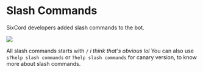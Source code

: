 # Slash Commands

SixCord developers added slash commands to the bot. 

![](/demo.png)

All slash commands starts with `/` *i think that's obvious lol* You can also use `s?help slash commands` or `?help slash commands` for canary version, to know more about slash commands.
